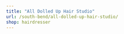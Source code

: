 ```yaml
---
title: "All Dolled Up Hair Studio"
url: /south-bend/all-dolled-up-hair-studio/
shop: hairdresser
---
```

